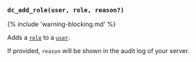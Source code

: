### `dc_add_role(user, role, reason?)`

{% include 'warning-blocking.md' %}

Adds a [`role`](/values/role.md) to a [`user`](/values/user.md).

If provided, `reason` will be shown in the audit log of your server.